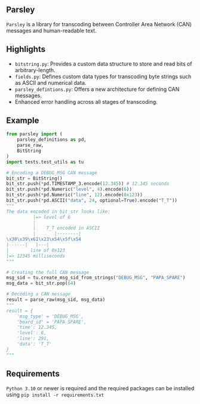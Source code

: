 ## Parsley
```Parsley``` is a library for transcoding between Controller Area Network (CAN) messages and human-readable text.

## Highlights
- ```bitstring.py```: Provides a custom data structure to store and read bits of arbitrary-length.
- ```fields.py```:  Defines custom data types for transcoding byte strings such as ASCII and numerical data.
- ```parsley_defintions.py```: Offers a new architecture for defining CAN messages.
- Enhanced error handling across all stages of transcoding.

## Example

``` python
from parsley import (
    parsley_definitions as pd,
    parse_raw,
    BitString
)
import tests.test_utils as tu

# Encoding a DEBUG_MSG CAN message
bit_str = BitString()
bit_str.push(*pd.TIMESTAMP_3.encode(12.345)) # 12.345 seconds
bit_str.push(*pd.Numeric("level", 4).encode(6))
bit_str.push(*pd.Numeric("line", 12).encode(0x123))
bit_str.push(*pd.ASCII("data", 24, optional=True).encode("T_T"))
"""
The data encoded in bit_str looks like:
          |=> level of 6
          |
          |    T_T encoded in ASCII
          |       |--------|
\x30\x39\x61\x23\x54\x5f\x54
|------|   |---|
|        line of 0x123
|=> 12345 milliseconds
"""

# Creating the full CAN message
msg_sid = tu.create_msg_sid_from_strings("DEBUG_MSG", "PAPA_SPARE")
msg_data = bit_str.pop(64)

# Decoding a CAN message
result = parse_raw(msg_sid, msg_data)
"""
result = {
    'msg_type' = 'DEBUG_MSG',
    'board_id' = 'PAPA_SPARE',
    'time': 12.345,
    'level': 6,
    'line': 291, 
    'data': 'T_T'
}
"""
```

## Requirements
```Python 3.10``` or newer is required and the required packages can be installed using `pip install -r requirements.txt`

<!-- TODO: Mention how to include parsley as a submodule into other projects -->

